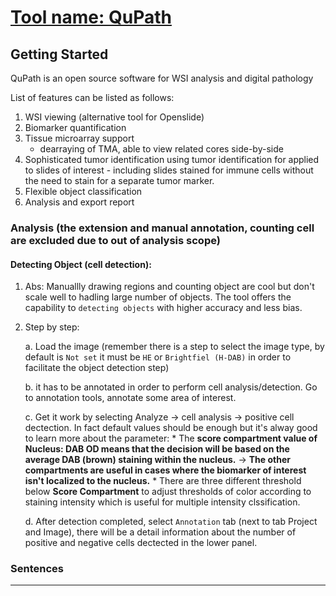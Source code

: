 # [Tool name: QuPath](https://github.com/qupath/qupath)

## Getting Started

QuPath is an open source software for WSI analysis and digital pathology

List of features can be listed as follows:
1. WSI viewing (alternative tool for Openslide)
2. Biomarker quantification
3. Tissue microarray support 
    - dearraying of TMA, able to view related cores side-by-side
4. Sophisticated tumor identification using tumor identification for applied to slides of interest - including slides stained for immune cells without the need to stain for a separate tumor marker.
5. Flexible object classification
6. Analysis and export report

### Analysis (the extension and manual annotation, counting cell are excluded due to out of analysis scope)

#### Detecting Object (cell detection):
1. Abs: Manuallly drawing regions and counting object are cool but don't scale well to hadling large number of objects. The tool offers the capability to `detecting objects` with higher accuracy and less bias.
2. Step by step: 

    a. Load the image (remember there is a step to select the image type, by default is `Not set` it must be `HE` or `Brightfiel (H-DAB)` in order to facilitate the object detection step)

    b. it has to be annotated in order to perform cell analysis/detection. Go to annotation tools, annotate some area of interest.
  
    c. Get it work by selecting Analyze -> cell analysis -> positive cell dectection. In fact default values should be enough but it's alway good to learn more about the parameter: 
          *  The **score compartment value of Nucleus: DAB OD means that the decision will be based on the average DAB (brown) staining within the nucleus.** -> **The other compartments are useful in cases where the biomarker of interest isn't localized to the nucleus.** 
          * There are three different threshold below **Score Compartment** to adjust thresholds of color according to staining intensity which is useful for multiple intensity clssification.  
  
    d. After detection completed, select `Annotation` tab (next to tab Project and Image), there will be a detail information about the number of positive and negative cells dectected in the lower panel. 
  

### Sentences



---
